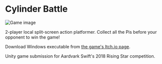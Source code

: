 # Cylinder Battle #
![Game image](https://img.itch.zone/aW1hZ2UvMjE4NDIzLzEwMzIxMTgucG5n/original/SGcNY4.png)

2-player local split-screen action platformer. Collect all the Pis before your opponent to win the game!

Download Windows executable from [the game's Itch.io page](https://itch.io/jam/rising-star-game-dev-challenge-2018/rate/218423).

Unity game submission for Aardvark Swift's 2018 Rising Star competition. 
